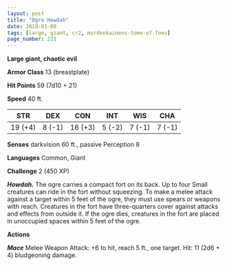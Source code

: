 ```yaml
---
layout: post
title: "Ogre Howdah"
date: 2019-01-08
tags: [large, giant, cr2, mordenkainens-tome-of-foes]
page_number: 221
---
```


**Large giant, chaotic evil**

**Armor Class** 13 (breastplate)

**Hit Points** 59  (7d10 + 21)

**Speed** 40 ft.

|   STR   |   DEX   |   CON   |   INT   |   WIS   |   CHA   |
|:-------:|:-------:|:-------:|:-------:|:-------:|:-------:|
| 19 (+4) | 8 (-1) | 16 (+3) | 5 (-2) | 7 (-1) | 7 (-1) |

**Senses** darkvision 60 ft., passive Perception 8

**Languages** Common, Giant

**Challenge** 2 (450 XP)

***Howdah.*** The ogre carries a compact fort on its back. Up to four Small creatures can ride in the fort without squeezing. To make a melee attack against a target within 5 feet of the ogre, they must use spears or weapons with reach. Creatures in the fort have three-quarters cover against attacks and effects from outside it. If the ogre dies, creatures in the fort are placed in unoccupied spaces within 5 feet of the ogre.

**Actions**

***Mace*** Melee Weapon Attack: +6 to hit, reach 5 ft., one target. Hit: 11 (2d6 + 4) bludgeoning damage.